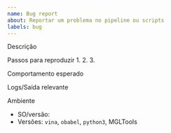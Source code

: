 ```yaml
---
name: Bug report
about: Reportar um problema no pipeline ou scripts
labels: bug
---
```


Descrição

Passos para reproduzir
1.
2.
3.

Comportamento esperado

Logs/Saída relevante

Ambiente
- SO/versão:
- Versões: `vina`, `obabel`, `python3`, MGLTools


